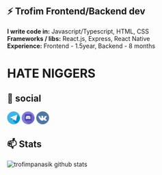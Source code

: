 ## ⚡ Trofim  Frontend/Backend dev
**I write code in:** Javascript/Typescript, HTML, CSS <br>
**Frameworks / libs:** React.js, Express, React Native <br>
**Experience:** Frontend - 1.5year, Backend - 8 months<br>
**<h1 color="#FF0000">HATE NIGGERS</h1>**
## 💬 social

<a href="https://t.me/fuckreact"><img src="files/telegram.png" height="30px"></img></a>
<a href="https://discord.gg/yWwrMgPs"><img src="files/discord.png" height="30px" ></img></a>
<a href="https://vk.com/kurkurnezov"><img src="files/vk.png" height="30px" ></img></a>

## 📫 Stats

![trofimpanasik github stats](https://github-readme-stats.vercel.app/api?username=trofimpanasik&show_icons=true&theme=nightowl&bg_color=45,0f0c29,302b63,24243e)
<br>



<!--
**kequin/kequin** is a ✨ _special_ ✨ repository because its `README.md` (this file) appears on your GitHub profile.

Here are some ideas to get you started:

- 🔭 I’m currently working on ...
- 🌱 I’m currently learning ...
- 👯 I’m looking to collaborate on ...
- 🤔 I’m looking for help with ...
- 💬 Ask me about ...
- 📫 How to reach me: ...
- 😄 Pronouns: ...
- ⚡ Fun fact: ...
-->
